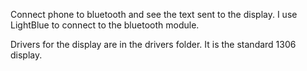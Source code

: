Connect phone to bluetooth and see the text sent to the display.  I use LightBlue to connect to the bluetooth module.

Drivers for the display are in the drivers folder.  It is the standard 1306 display.
